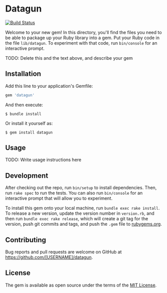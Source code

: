 # Datagun

[![Build Status](https://travis-ci.org/4forges/datagun.svg?branch=master)](https://travis-ci.org/4forges/datagun)

Welcome to your new gem! In this directory, you'll find the files you need to be able to package up your Ruby library into a gem. Put your Ruby code in the file `lib/datagun`. To experiment with that code, run `bin/console` for an interactive prompt.

TODO: Delete this and the text above, and describe your gem

## Installation

Add this line to your application's Gemfile:

```ruby
gem 'datagun'
```

And then execute:

    $ bundle install

Or install it yourself as:

    $ gem install datagun

## Usage

TODO: Write usage instructions here

## Development

After checking out the repo, run `bin/setup` to install dependencies. Then, run `rake spec` to run the tests. You can also run `bin/console` for an interactive prompt that will allow you to experiment.

To install this gem onto your local machine, run `bundle exec rake install`. To release a new version, update the version number in `version.rb`, and then run `bundle exec rake release`, which will create a git tag for the version, push git commits and tags, and push the `.gem` file to [rubygems.org](https://rubygems.org).

## Contributing

Bug reports and pull requests are welcome on GitHub at https://github.com/[USERNAME]/datagun.


## License

The gem is available as open source under the terms of the [MIT License](https://opensource.org/licenses/MIT).
